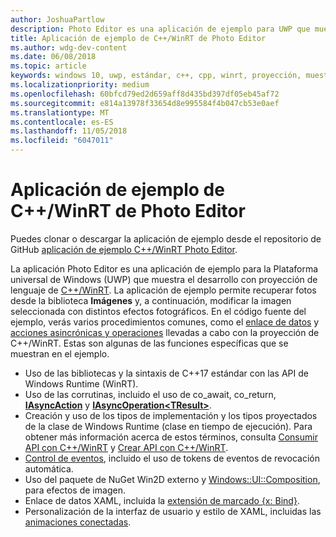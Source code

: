 ```yaml
---
author: JoshuaPartlow
description: Photo Editor es una aplicación de ejemplo para UWP que muestra el desarrollo con proyección de lenguaje de C++/WinRT. La aplicación de ejemplo permite recuperar fotos desde la biblioteca Imágenes y, a continuación, modificar la imagen seleccionada con distintos efectos fotográficos.
title: Aplicación de ejemplo de C++/WinRT de Photo Editor
ms.author: wdg-dev-content
ms.date: 06/08/2018
ms.topic: article
keywords: windows 10, uwp, estándar, c++, cpp, winrt, proyección, muestra, aplicación, foto, editor
ms.localizationpriority: medium
ms.openlocfilehash: 60bfcd79ed2d659aff8d435bd397df05eb45af72
ms.sourcegitcommit: e814a13978f33654d8e995584f4b047cb53e0aef
ms.translationtype: MT
ms.contentlocale: es-ES
ms.lasthandoff: 11/05/2018
ms.locfileid: "6047011"
---
```

# <a name="photo-editor-cwinrt-sample-application"></a>Aplicación de ejemplo de C++/WinRT de Photo Editor
Puedes clonar o descargar la aplicación de ejemplo desde el repositorio de GitHub [aplicación de ejemplo C++/WinRT Photo Editor](https://github.com/Microsoft/Windows-appsample-photo-editor).

La aplicación Photo Editor es una aplicación de ejemplo para la Plataforma universal de Windows (UWP) que muestra el desarrollo con proyección de lenguaje de [C++/WinRT](intro-to-using-cpp-with-winrt.md). La aplicación de ejemplo permite recuperar fotos desde la biblioteca **Imágenes** y, a continuación, modificar la imagen seleccionada con distintos efectos fotográficos. En el código fuente del ejemplo, verás varios procedimientos comunes, como el [enlace de datos](binding-property.md) y [acciones asincrónicas y operaciones](concurrency.md) llevadas a cabo con la proyección de C++/WinRT. Estas son algunas de las funciones específicas que se muestran en el ejemplo.
    
- Uso de las bibliotecas y la sintaxis de C++17 estándar con las API de Windows Runtime (WinRT).
- Uso de las corrutinas, incluido el uso de co_await, co_return, [**IAsyncAction**](/uwp/api/windows.foundation.iasyncaction) y [**IAsyncOperation&lt;TResult&gt;**](/uwp/api/windows.foundation.iasyncoperation_tresult_).
- Creación y uso de los tipos de implementación y los tipos proyectados de la clase de Windows Runtime (clase en tiempo de ejecución). Para obtener más información acerca de estos términos, consulta [Consumir API con C++/WinRT](consume-apis.md) y [Crear API con C++/WinRT](author-apis.md).
- [Control de eventos](handle-events.md), incluido el uso de tokens de eventos de revocación automática.
- Uso del paquete de NuGet Win2D externo y [Windows::UI::Composition](/uwp/api/windows.ui.composition), para efectos de imagen.
- Enlace de datos XAML, incluida la [extensión de marcado {x: Bind}](https://docs.microsoft.com/windows/uwp/xaml-platform/x-bind-markup-extension).
- Personalización de la interfaz de usuario y estilo de XAML, incluidas las [animaciones conectadas](../design/motion/connected-animation.md).

